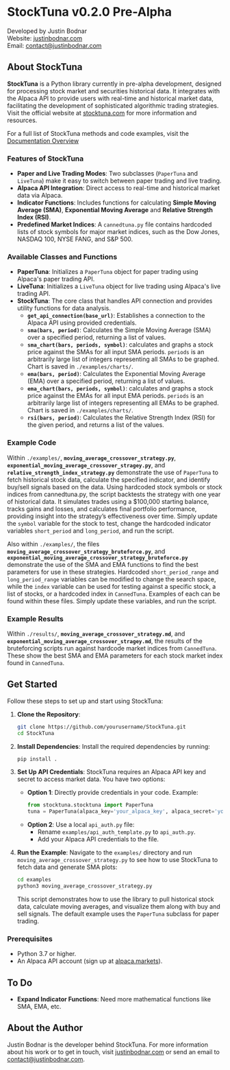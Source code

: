 # StockTuna v0.2.0 Pre-Alpha

Developed by Justin Bodnar  
Website: [justinbodnar.com](http://justinbodnar.com)  
Email: [contact@justinbodnar.com](mailto:contact@justinbodnar.com)

## About StockTuna

**StockTuna** is a Python library currently in pre-alpha development, designed for processing stock market and securities historical data. It integrates with the Alpaca API to provide users with real-time and historical market data, facilitating the development of sophisticated algorithmic trading strategies. Visit the official website at [stocktuna.com](http://stocktuna.com) for more information and resources.

For a full list of StockTuna methods and code examples, visit the [Documentation Overview](docs/README.md)

### Features of StockTuna

- **Paper and Live Trading Modes**: Two subclasses (`PaperTuna` and `LiveTuna`) make it easy to switch between paper trading and live trading.
- **Alpaca API Integration**: Direct access to real-time and historical market data via Alpaca.
- **Indicator Functions**: Includes functions for calculating **Simple Moving Average (SMA)**, **Exponential Moving Average** and **Relative Strength Index (RSI)**.
- **Predefined Market Indices**: A `cannedtuna.py` file contains hardcoded lists of stock symbols for major market indices, such as the Dow Jones, NASDAQ 100, NYSE FANG, and S&P 500.

### Available Classes and Functions

- **PaperTuna**: Initializes a `PaperTuna` object for paper trading using Alpaca's paper trading API.
- **LiveTuna**: Initializes a `LiveTuna` object for live trading using Alpaca's live trading API.
- **StockTuna**: The core class that handles API connection and provides utility functions for data analysis.
  - **`get_api_connection(base_url)`**: Establishes a connection to the Alpaca API using provided credentials.
  - **`sma(bars, period)`**: Calculates the Simple Moving Average (SMA) over a specified period, returning a list of values.
  - **`sma_chart(bars, periods, symbol)`**: calculates and graphs a stock price against the SMAs for all input SMA periods. `periods` is an arbitrarily large list of integers representing all SMAs to be graphed. Chart is saved in `./examples/charts/`.
  - **`ema(bars, period)`**: Calculates the Exponential Moving Average (EMA) over a specified period, returning a list of values.
  - **`ema_chart(bars, periods, symbol)`**: calculates and graphs a stock price against the EMAs for all input EMA periods. `periods` is an arbitrarily large list of integers representing all EMAs to be graphed. Chart is saved in `./examples/charts/`.
  - **`rsi(bars, period)`**: Calculates the Relative Strength Index (RSI) for the given period, and returns a list of the values.

### Example Code

Within `./examples/`, **`moving_average_crossover_strategy.py`**, **`exponential_moving_average_crossover_stragey.py`**, and **`relative_strength_index_strategy.py`** demonstrate the use of `PaperTuna` to fetch historical stock data, calculate the specified indicator, and identify buy/sell signals based on the data. Using hardcoded stock symbols or stock indices from cannedtuna.py, the script backtests the strategy with one year of historical data. It simulates trades using a $100,000 starting balance, tracks gains and losses, and calculates final portfolio performance, providing insight into the strategy’s effectiveness over time. Simply update the `symbol` variable for the stock to test, change the hardcoded indicator variables `short_period` and `long_period`, and run the script.

Also within `./examples/`, the files **`moving_average_crossover_strategy_bruteforce.py`**, and **`exponential_moving_average_crossover_strategy_bruteforce.py`** demonstrate the use of the SMA and EMA functions to find the best parameters for use in these strategies. Hardcoded `short_period_range` and `long_period_range` variables can be modified to change the search space, while the `index` variable can be used for testing against a specific stock, a list of stocks, or a hardcoded index in `CannedTuna`. Examples of each can be found within these files. Simply update these variables, and run the script.

### Example Results

Within `./results/`, **`moving_average_crossover_strategy.md`**, and **`exponential_moving_average_crossover_stragey.md`**, the results of the bruteforcing scripts run against hardcode market indices from `CannedTuna`. These show the best SMA and EMA parameters for each stock market index found in `CannedTuna`.

## Get Started

Follow these steps to set up and start using StockTuna:

1. **Clone the Repository**:
   ```bash
   git clone https://github.com/yourusername/StockTuna.git
   cd StockTuna
   ```

2. **Install Dependencies**:
   Install the required dependencies by running:
   ```bash
   pip install .
   ```

3. **Set Up API Credentials**:
   StockTuna requires an Alpaca API key and secret to access market data. You have two options:
   - **Option 1**: Directly provide credentials in your code. Example:
     ```python
     from stocktuna.stocktuna import PaperTuna
     tuna = PaperTuna(alpaca_key='your_alpaca_key', alpaca_secret='your_alpaca_secret', verbosity=2)
     ```
   - **Option 2**: Use a local `api_auth.py` file:
     - Rename `examples/api_auth_template.py` to `api_auth.py`.
     - Add your Alpaca API credentials to the file.

4. **Run the Example**:
   Navigate to the `examples/` directory and run `moving_average_crossover_strategy.py` to see how to use StockTuna to fetch data and generate SMA plots:
   ```bash
   cd examples
   python3 moving_average_crossover_strategy.py
   ```
   This script demonstrates how to use the library to pull historical stock data, calculate moving averages, and visualize them along with buy and sell signals. The default example uses the `PaperTuna` subclass for paper trading.

### Prerequisites

- Python 3.7 or higher.
- An Alpaca API account (sign up at [alpaca.markets](https://alpaca.markets)).

## To Do

- **Expand Indicator Functions**: Need more mathematical functions like SMA, EMA, etc.

## About the Author

Justin Bodnar is the developer behind StockTuna. For more information about his work or to get in touch, visit [justinbodnar.com](http://justinbodnar.com) or send an email to [contact@justinbodnar.com](mailto:contact@justinbodnar.com).


